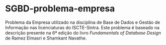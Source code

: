 # SGBD-problema-empresa

Problema da Empresa utilizado na disciplina de Base de Dados e Gestão de Informação nas licenciaturas do ISCTE-Sintra. Este problema é baseado na descrição presente na 6ª edição do livro _Fundamentals of Database Design_ de Ramez Elmasri e Shamkant Navathe. 
